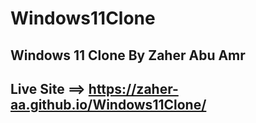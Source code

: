 # Windows11Clone
## Windows 11 Clone By Zaher Abu Amr
## Live Site ==> https://zaher-aa.github.io/Windows11Clone/ 
